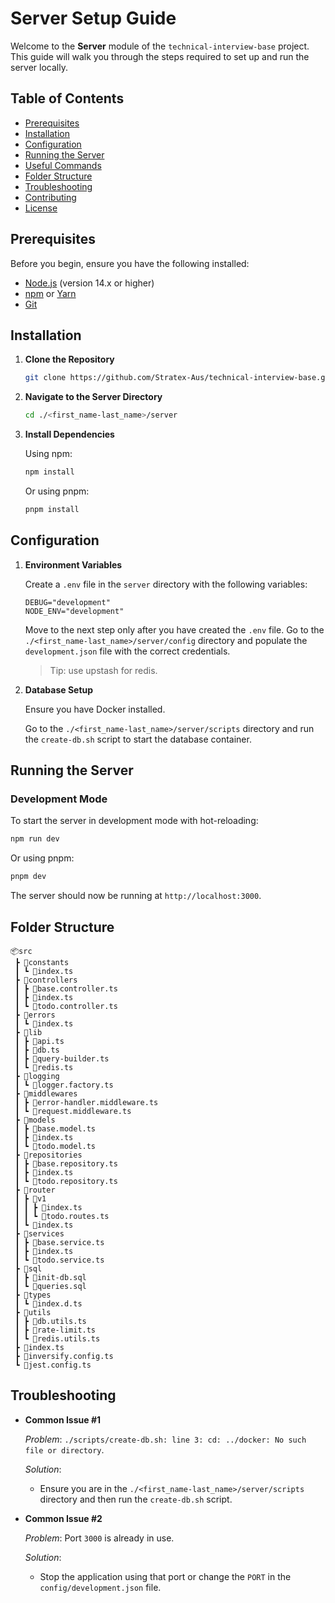 # Server Setup Guide

Welcome to the **Server** module of the `technical-interview-base` project. This guide will walk you through the steps required to set up and run the server locally.

## Table of Contents

- [Prerequisites](#prerequisites)
- [Installation](#installation)
- [Configuration](#configuration)
- [Running the Server](#running-the-server)
- [Useful Commands](#useful-commands)
- [Folder Structure](#folder-structure)
- [Troubleshooting](#troubleshooting)
- [Contributing](#contributing)
- [License](#license)

## Prerequisites

Before you begin, ensure you have the following installed:

- [Node.js](https://nodejs.org/) (version 14.x or higher)
- [npm](https://www.npmjs.com/) or [Yarn](https://yarnpkg.com/)
- [Git](https://git-scm.com/)

## Installation

1. **Clone the Repository**

   ```bash
   git clone https://github.com/Stratex-Aus/technical-interview-base.git  ./<first_name-last_name>
   ```

2. **Navigate to the Server Directory**

   ```bash
   cd ./<first_name-last_name>/server
   ```

3. **Install Dependencies**

   Using npm:

   ```bash
   npm install
   ```

   Or using pnpm:

   ```bash
   pnpm install
   ```

## Configuration

1. **Environment Variables**

   Create a `.env` file in the `server` directory with the following variables:

   ```bash:.env
   DEBUG="development"
   NODE_ENV="development"
   ```

   Move to the next step only after you have created the `.env` file.
   Go to the `./<first_name-last_name>/server/config` directory and populate the `development.json` file with the correct credentials.

   > Tip: use upstash for redis.

2. **Database Setup**

   Ensure you have Docker installed.

   Go to the `./<first_name-last_name>/server/scripts` directory and run the `create-db.sh` script to start the database container.

## Running the Server

### Development Mode

To start the server in development mode with hot-reloading:

```bash
npm run dev
```

Or using pnpm:

```bash
pnpm dev
```

The server should now be running at `http://localhost:3000`.

## Folder Structure

```plaintext
📦src
 ┣ 📂constants
 ┃ ┗ 📜index.ts
 ┣ 📂controllers
 ┃ ┣ 📜base.controller.ts
 ┃ ┣ 📜index.ts
 ┃ ┗ 📜todo.controller.ts
 ┣ 📂errors
 ┃ ┗ 📜index.ts
 ┣ 📂lib
 ┃ ┣ 📜api.ts
 ┃ ┣ 📜db.ts
 ┃ ┣ 📜query-builder.ts
 ┃ ┗ 📜redis.ts
 ┣ 📂logging
 ┃ ┗ 📜logger.factory.ts
 ┣ 📂middlewares
 ┃ ┣ 📜error-handler.middleware.ts
 ┃ ┗ 📜request.middleware.ts
 ┣ 📂models
 ┃ ┣ 📜base.model.ts
 ┃ ┣ 📜index.ts
 ┃ ┗ 📜todo.model.ts
 ┣ 📂repositories
 ┃ ┣ 📜base.repository.ts
 ┃ ┣ 📜index.ts
 ┃ ┗ 📜todo.repository.ts
 ┣ 📂router
 ┃ ┣ 📂v1
 ┃ ┃ ┣ 📜index.ts
 ┃ ┃ ┗ 📜todo.routes.ts
 ┃ ┗ 📜index.ts
 ┣ 📂services
 ┃ ┣ 📜base.service.ts
 ┃ ┣ 📜index.ts
 ┃ ┗ 📜todo.service.ts
 ┣ 📂sql
 ┃ ┣ 📜init-db.sql
 ┃ ┗ 📜queries.sql
 ┣ 📂types
 ┃ ┗ 📜index.d.ts
 ┣ 📂utils
 ┃ ┣ 📜db.utils.ts
 ┃ ┣ 📜rate-limit.ts
 ┃ ┗ 📜redis.utils.ts
 ┣ 📜index.ts
 ┣ 📜inversify.config.ts
 ┗ 📜jest.config.ts
```

## Troubleshooting

- **Common Issue #1**

  _Problem_: `./scripts/create-db.sh: line 3: cd: ../docker: No such file or directory`.

  _Solution_:

  - Ensure you are in the `./<first_name-last_name>/server/scripts` directory and then run the `create-db.sh` script.

- **Common Issue #2**

  _Problem_: Port `3000` is already in use.

  _Solution_:

  - Stop the application using that port or change the `PORT` in the `config/development.json` file.
